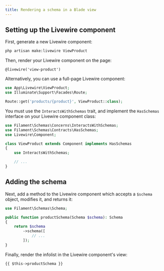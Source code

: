 ```yaml
---
title: Rendering a schema in a Blade view
---
```


## Setting up the Livewire component

First, generate a new Livewire component:

```bash
php artisan make:livewire ViewProduct
```

Then, render your Livewire component on the page:

```blade
@livewire('view-product')
```

Alternatively, you can use a full-page Livewire component:

```php
use App\Livewire\ViewProduct;
use Illuminate\Support\Facades\Route;

Route::get('products/{product}', ViewProduct::class);
```

You must use the `InteractsWithSchemas` trait, and implement the `HasSchemas` interface on your Livewire component class:

```php
use Filament\Schemas\Concerns\InteractsWithSchemas;
use Filament\Schemas\Contracts\HasSchemas;
use Livewire\Component;

class ViewProduct extends Component implements HasSchemas
{
    use InteractsWithSchemas;

    // ...
}
```

## Adding the schema

Next, add a method to the Livewire component which accepts a `$schema` object, modifies it, and returns it:

```php
use Filament\Schemas\Schema;

public function productSchema(Schema $schema): Schema
{
    return $schema
        ->schema([
            // ...
        ]);
}
```

Finally, render the infolist in the Livewire component's view:

```blade
{{ $this->productSchema }}
```
